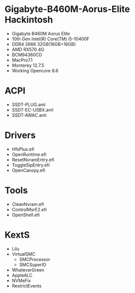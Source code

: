 # Gigabyte-B460M-Aorus-Elite Hackintosh
- Gigabyte B460M Aorus Elite
- 10th Gen Intel(R) Core(TM) i5-10400F
- DDR4 2666 32GB(16GB+16GB)
- AMD RX570 4G
- BCM94360CD
- MacPro7.1
- Monterey 12.7.5
- Working Opencore 8.6
# ACPI
- SSDT-PLUG.aml
- SSDT-EC-USBX.aml
- SSDT-AWAC.aml
# Drivers
- HfsPlus.efi
- OpenRuntime.efi
- ResetNvramEntry.efi
- ToggleSipEntry.efi
- OpenCanopy.efi
# Tools
- CleanNvram.efi
- ControlMsrE2.efi
- OpenShell.efi
# KextS
- Lilu
- VirtualSMC
  + SMCProcessor
  + SMCSuperIO
- WhateverGreen
- AppleALC
- NVMeFix
- RestrictEvents
